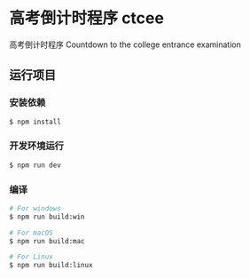 # 高考倒计时程序 ctcee

高考倒计时程序 Countdown to the college entrance examination

## 运行项目

### 安装依赖

```bash
$ npm install
```

### 开发环境运行

```bash
$ npm run dev
```

### 编译

```bash
# For windows
$ npm run build:win

# For macOS
$ npm run build:mac

# For Linux
$ npm run build:linux
```
